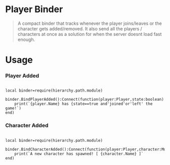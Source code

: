 # Player Binder
> A compact binder that tracks whenever the player joins/leaves or the character gets added/removed. It also send all the players / characters at once as a solution for when the server doesnt load fast enough.
# Usage

### <ind>Player Added</ind>
``` LuaU

local binder=require(hierarchy.path.module)

binder.BindPlayerAdded():Connect(function(player:Player,state:boolean)
    print(`{player.Name} has {state==true and'joined'or'left' the game!`)
end)
```
### <ind>Character Added</ind>
``` LuaU

local binder=require(hierarchy.path.module)

binder.BindCharacterAdded():Connect(function(player:Player,character:Model?)
    print(`A new character has spawned! [ {character.Name} ]`
end)
```
